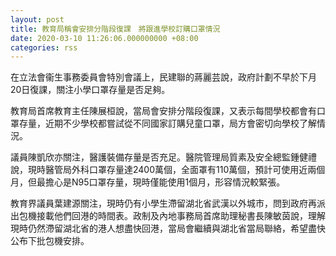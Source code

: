 ```yaml
---
layout: post
title: 教育局稱會安排分階段復課　將跟進學校訂購口罩情況
date: 2020-03-10 11:26:06.000000000 +08:00
categories: rss
---
```


在立法會衞生事務委員會特別會議上，民建聯的蔣麗芸說，政府計劃不早於下月20日復課，關注小學口罩存量是否足夠。

教育局首席教育主任陳展桓說，當局會安排分階段復課，又表示每間學校都會有口罩存量，近期不少學校都嘗試從不同國家訂購兒童口罩，局方會密切向學校了解情況。

議員陳凱欣亦關注，醫護裝備存量是否充足。醫院管理局質素及安全總監鍾健禮說，現時醫管局外科口罩存量達2400萬個，全面罩有110萬個，預計可使用近兩個月，但最擔心是N95口罩存量，現時僅能使用1個月，形容情況較緊張。

教育界議員葉建源關注，現時仍有小學生滯留湖北省武漢以外城市，問到政府再派出包機接載他們回港的時間表。政制及內地事務局首席助理秘書長陳敏茵說，理解現時仍然滯留湖北省的港人想盡快回港，當局會繼續與湖北省當局聯絡，希望盡快公布下批包機安排。
